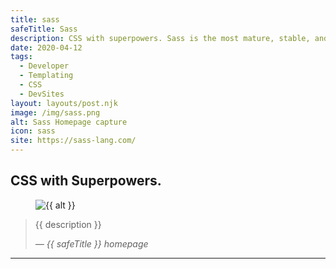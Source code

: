 ```yaml
---
title: sass
safeTitle: Sass
description: CSS with superpowers. Sass is the most mature, stable, and powerful professional grade CSS extension language in the world.
date: 2020-04-12
tags:
  - Developer
  - Templating
  - CSS
  - DevSites
layout: layouts/post.njk
image: /img/sass.png
alt: Sass Homepage capture
icon: sass
site: https://sass-lang.com/
---
```


<div class="box">

## CSS with Superpowers.

<figure class="image">
<img alt="{{ alt }}" src="{{ image }}">
</figure>

> {{ description }}
>
> <cite>&mdash; {{ safeTitle }} homepage</cite>

</div>

---